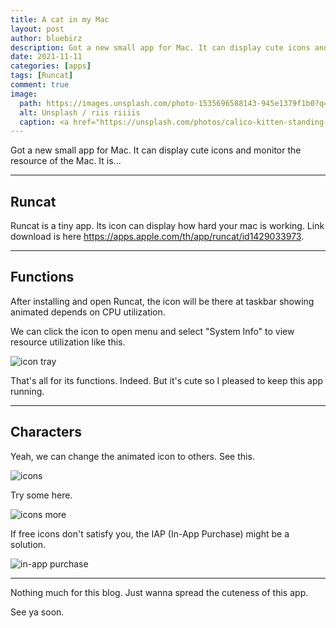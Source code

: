 ```yaml
---
title: A cat in my Mac
layout: post
author: bluebirz
description: Got a new small app for Mac. It can display cute icons and monitor the resource of the Mac.
date: 2021-11-11
categories: [apps]
tags: [Runcat]
comment: true
image:
  path: https://images.unsplash.com/photo-1535696588143-945e1379f1b0?q=80&w=2070&auto=format&fit=crop&ixlib=rb-4.0.3&ixid=M3wxMjA3fDB8MHxwaG90by1wYWdlfHx8fGVufDB8fHx8fA%3D%3D
  alt: Unsplash / riis riiiis
  caption: <a href="https://unsplash.com/photos/calico-kitten-standing-in-front-of-macbook-pro-g3B53PbBfwU">Unsplash / riis riiiis</a>
---
```


Got a new small app for Mac. It can display cute icons and monitor the resource of the Mac. It is...

---

## Runcat

Runcat is a tiny app. Its icon can display how hard your mac is working. Link download is here <https://apps.apple.com/th/app/runcat/id1429033973>.

---

## Functions

After installing and open Runcat, the icon will be there at taskbar showing animated depends on CPU utilization.

We can click the icon to open menu and select "System Info" to view resource utilization like this.

![icon tray](https://bluebirzdotnet.s3.ap-southeast-1.amazonaws.com/runcat/monitor.png)

That's all for its functions. Indeed. But it's cute so I pleased to keep this app running.

---

## Characters

Yeah, we can change the animated icon to others. See this.

![icons](https://bluebirzdotnet.s3.ap-southeast-1.amazonaws.com/runcat/runner.png)

Try some here.

![icons more](https://bluebirzdotnet.s3.ap-southeast-1.amazonaws.com/runcat/characters.gif)

If free icons don't satisfy you, the IAP (In-App Purchase) might be a solution.

![in-app purchase](https://bluebirzdotnet.s3.ap-southeast-1.amazonaws.com/runcat/store.gif)

---

Nothing much for this blog. Just wanna spread the cuteness of this app.

See ya soon.
